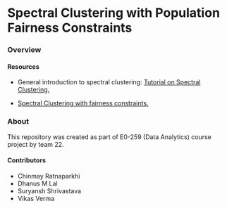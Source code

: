 # Spectral Clustering with Population Fairness Constraints

### Overview

#### Resources
* General introduction to spectral clustering: [Tutorial on Spectral Clustering.](https://arxiv.org/abs/0711.0189)

* [Spectral Clustering with fairness constraints.](https://arxiv.org/abs/1901.08668)


### About
This repository was created as part of E0-259 (Data Analytics) course project by team 22.
#### Contributors
* Chinmay Ratnaparkhi
* Dhanus M Lal
* Suryansh Shrivastava
* Vikas Verma
